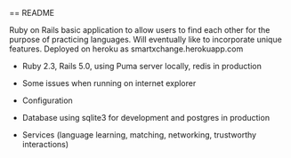 == README

Ruby on Rails basic application to allow users to find each other for the purpose of practicing languages. Will eventually like to incorporate unique features. Deployed on heroku as smartxchange.herokuapp.com


* Ruby 2.3, Rails 5.0, using Puma server locally, redis in production

* Some issues when running on internet explorer

* Configuration

* Database using sqlite3 for development and postgres in production

* Services (language learning, matching, networking, trustworthy interactions)
